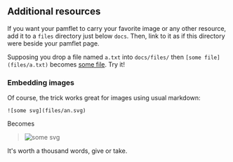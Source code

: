 Additional resources
--------------------

If you want your pamflet to carry your favorite image or any other
resource, add it to a `files` directory just below `docs`. Then, link
to it as if this directory were beside your pamflet page.

Supposing you drop a file named `a.txt` into `docs/files/` then
`[some file](files/a.txt)` becomes [some file](files/a.txt). Try it!

### Embedding images 

Of course, the trick works great for images using usual markdown:
 
```
![some svg](files/an.svg)
```

Becomes

> ![some svg](files/an.svg)

It's worth a thousand words, give or take.
